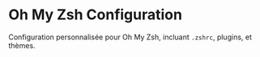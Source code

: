 # Oh My Zsh Configuration

Configuration personnalisée pour Oh My Zsh, incluant `.zshrc`, plugins, et thèmes.
